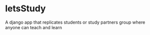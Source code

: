 # letsStudy
A django app that replicates students or study partners group where anyone can teach and learn

